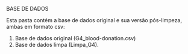BASE DE DADOS 

Esta pasta contém a base de dados original e sua versão pós-limpeza, ambas em formato csv:

1. Base de dados original (G4_blood-donation.csv)
2. Base de dados limpa (Limpa_G4).

